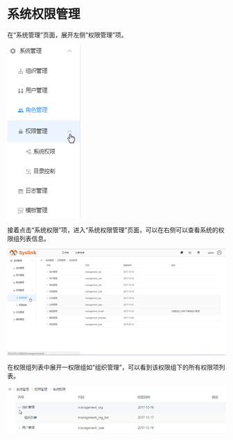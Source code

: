 # 系统权限管理

在“系统管理”页面，展开左侧“权限管理”项。

![&#x5C55;&#x5F00;&#x201C;&#x6743;&#x9650;&#x7BA1;&#x7406;&#x201D;&#x9879;](../../../.gitbook/assets/quan-xian-1.png)

接着点击“系统权限”项，进入“系统权限管理”页面，可以在右侧可以查看系统的权限组列表信息。

![&#x6743;&#x9650;&#x7EC4;&#x5217;&#x8868;](../../../.gitbook/assets/quan-xian-2.png)

在权限组列表中展开一权限组如“组织管理”，可以看到该权限组下的所有权限项列表。

![&#x6743;&#x9650;&#x9879;&#x4FE1;&#x606F;](../../../.gitbook/assets/quan-xian-3.png)



